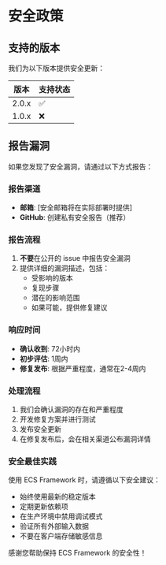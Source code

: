 # 安全政策

## 支持的版本

我们为以下版本提供安全更新：

| 版本    | 支持状态           |
| ------- | ------------------ |
| 2.0.x   | :white_check_mark: |
| 1.0.x   | :x:                |

## 报告漏洞

如果您发现了安全漏洞，请通过以下方式报告：

### 报告渠道

- **邮箱**: [安全邮箱将在实际部署时提供]
- **GitHub**: 创建私有安全报告（推荐）

### 报告流程

1. **不要**在公开的 issue 中报告安全漏洞
2. 提供详细的漏洞描述，包括：
   - 受影响的版本
   - 复现步骤
   - 潜在的影响范围
   - 如果可能，提供修复建议

### 响应时间

- **确认收到**: 72小时内
- **初步评估**: 1周内
- **修复发布**: 根据严重程度，通常在2-4周内

### 处理流程

1. 我们会确认漏洞的存在和严重程度
2. 开发修复方案并进行测试
3. 发布安全更新
4. 在修复发布后，会在相关渠道公布漏洞详情

### 安全最佳实践

使用 ECS Framework 时，请遵循以下安全建议：

- 始终使用最新的稳定版本
- 定期更新依赖项
- 在生产环境中禁用调试模式
- 验证所有外部输入数据
- 不要在客户端存储敏感信息

感谢您帮助保持 ECS Framework 的安全性！
